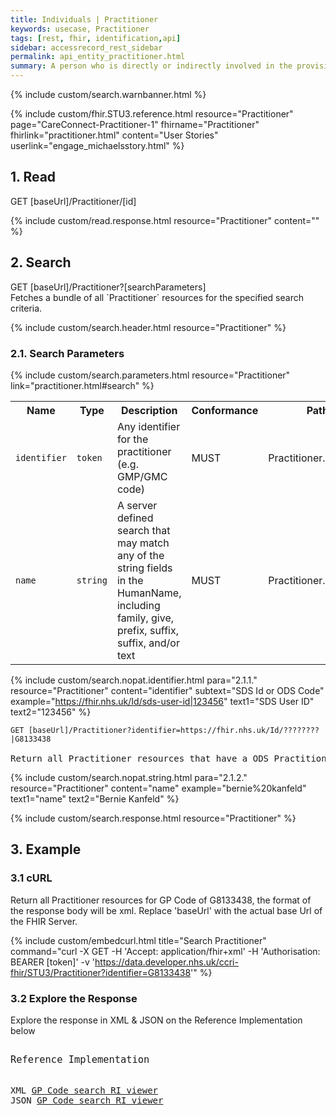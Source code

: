 ```yaml
---
title: Individuals | Practitioner
keywords: usecase, Practitioner
tags: [rest, fhir, identification,api]
sidebar: accessrecord_rest_sidebar
permalink: api_entity_practitioner.html
summary: A person who is directly or indirectly involved in the provisioning of healthcare.
---
```


{% include custom/search.warnbanner.html %}

{% include custom/fhir.STU3.reference.html resource="Practitioner" page="CareConnect-Practitioner-1" fhirname="Practitioner" fhirlink="practitioner.html" content="User Stories" userlink="engage_michaelsstory.html" %}


## 1. Read ##

<div markdown="span" class="alert alert-success" role="alert">
GET [baseUrl]/Practitioner/[id]</div>

{% include custom/read.response.html resource="Practitioner" content="" %}

## 2. Search ##

<div markdown="span" class="alert alert-success" role="alert">
GET [baseUrl]/Practitioner?[searchParameters]</div>
Fetches a bundle of all `Practitioner` resources for the specified search criteria.

{% include custom/search.header.html resource="Practitioner" %}

### 2.1. Search Parameters ###

{% include custom/search.parameters.html resource="Practitioner"     link="practitioner.html#search" %}

<table style="min-width:100%;width:100%">
<tr id="clinical">
    <th style="width:15%;">Name</th>
    <th style="width:10%;">Type</th>
    <th style="width:40%;">Description</th>
    <th style="width:5%;">Conformance</th>
    <th style="width:30%;">Path</th>
</tr>
<!--
<tr>
    <td><code class="highlighter-rouge">adddress-postcode</code></td>
    <td><code class="highlighter-rouge">string</code></td>
    <td>A postalCode specified in an address</td>
    <td>MAY</td>
    <td>Practitioner.address.postalCode</td>
</tr>
-->
<tr>
    <td><code class="highlighter-rouge">identifier</code></td>
    <td><code class="highlighter-rouge">token</code></td>
    <td>Any identifier for the practitioner (e.g. GMP/GMC code)</td>
    <td>MUST</td>
    <td>Practitioner.identifier</td>
</tr>
<tr>
    <td><code class="highlighter-rouge">name</code></td>
    <td><code class="highlighter-rouge">string</code></td>
    <td>A server defined search that may match any of the string fields in the HumanName, including family, give, prefix, suffix, suffix, and/or text</td>
    <td>MUST</td>
    <td>Practitioner.name</td>
</tr>
</table>

<!--
| `name` | `string` | A portion of the name of the practitioner | | Practitioner.name |
| `organization` | `reference` | The identity of the organization the practitioner represents / acts on behalf of | | Practitioner.practitionerRole.managingOrganization <br>(Organization) |
-->

<!-- include custom/search.nopat.string.html para="2.1.1." resource="Practitioner" content="address-postcode"  example="NG10%201QQ" text1="Post Code" text2="NG10 1QQ" -->


{% include custom/search.nopat.identifier.html para="2.1.1." resource="Practitioner" content="identifier" subtext="SDS Id or ODS Code" example="https://fhir.nhs.uk/Id/sds-user-id|123456" text1="SDS User ID" text2="123456" %}

<div class="language-http highlighter-rouge">
<pre class="highlight"><code><span class="err">GET [baseUrl]/Practitioner?identifier=https://fhir.nhs.uk/Id/????????|G8133438
</span></code>
Return all Practitioner resources that have a ODS Practitioner/Consultant of G8133438 </pre>
</div>

{% include custom/search.nopat.string.html para="2.1.2." resource="Practitioner" content="name"  example="bernie%20kanfeld" text1="name" text2="Bernie Kanfeld" %}


{% include custom/search.response.html resource="Practitioner" %}

## 3. Example ##

<h3 id="32-response-headers">3.1 cURL</h3>

Return all Practitioner resources for GP Code of G8133438, the format of the response body will be xml. Replace 'baseUrl' with the actual base Url of the FHIR Server.

{% include custom/embedcurl.html title="Search Practitioner" command="curl -X GET -H 'Accept: application/fhir+xml' -H 'Authorisation: BEARER [token]' -v 'https://data.developer.nhs.uk/ccri-fhir/STU3/Practitioner?identifier=G8133438'" %}


<h3 id="32-response-headers">3.2 Explore the Response</h3>

Explore the response in XML & JSON on the Reference Implementation below
<div class="language-http highlighter-rouge">
<pre class="highlight">
<p style="font-size: 110%;">Reference Implementation</p>
XML <a target="_blank" href="{{ site.fhir_ref_impl }}search?serverId=home&pretty=true&resource=Practitioner&param.0.qualifier=&param.0.0=&param.0.1=G8133438&param.0.name=identifier&param.0.type=token&resource-search-limit=&encoding=xml">GP Code search RI viewer</a>
JSON <a target="_blank" href="{{ site.fhir_ref_impl }}search?serverId=home&pretty=true&resource=Practitioner&param.0.qualifier=&param.0.0=&param.0.1=G8133438&param.0.name=identifier&param.0.type=token&resource-search-limit=&encoding=json">GP Code search RI viewer</a>
</pre>
</div>
